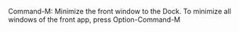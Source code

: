 Command-M: Minimize the front window to the Dock. To minimize all windows of the front app, press Option-Command-M
